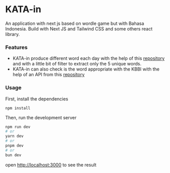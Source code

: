 # KATA-in

An application with next js based on wordle game but with Bahasa Indonesia. Build with Next JS and Tailwind CSS and some others react library.

### Features

- KATA-in produce different word each day with the help of this [repository][KATA-in db] and with a little bit of filter to extract only the 5 unique words.
- KATA-in can also check is the word appropriate with the KBBI with the help of an API from this [repository][KATA-in api-word-check]

[//]: # "Below are the helper link for this app"
[KATA-in db]: https://github.com/dyazincahya/KBBI-SQL-database
[KATA-in api-word-check]: https://github.com/raf555/kbbi-api

### Usage

First, install the dependencies

```
npm install
```

Then, run the development server

```bash
npm run dev
# or
yarn dev
# or
pnpm dev
# or
bun dev
```

open [http://localhost:3000](http://localhost:3000) to see the result
